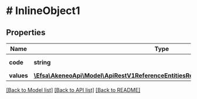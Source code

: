 # # InlineObject1

## Properties

Name | Type | Description | Notes
------------ | ------------- | ------------- | -------------
**code** | **string** | Code of the record |
**values** | [**\Efsa\AkeneoApi\Model\ApiRestV1ReferenceEntitiesReferenceEntityCodeRecordsValues**](ApiRestV1ReferenceEntitiesReferenceEntityCodeRecordsValues.md) |  | [optional]

[[Back to Model list]](../../README.md#models) [[Back to API list]](../../README.md#endpoints) [[Back to README]](../../README.md)
